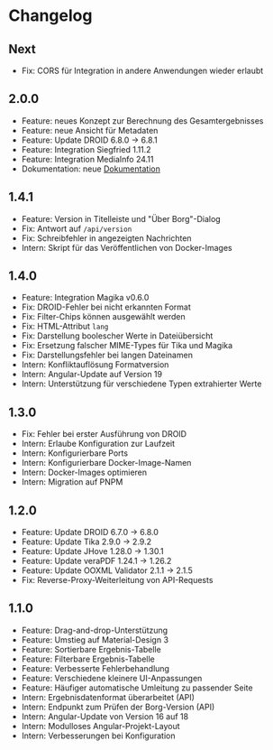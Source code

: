 # Changelog

## Next

- Fix: CORS für Integration in andere Anwendungen wieder erlaubt

## 2.0.0

- Feature: neues Konzept zur Berechnung des Gesamtergebnisses
- Feature: neue Ansicht für Metadaten
- Feature: Update DROID 6.8.0 -> 6.8.1
- Feature: Integration Siegfried 1.11.2
- Feature: Integration MediaInfo 24.11
- Dokumentation: neue [Dokumentation](https://landesarchiv-thueringen.github.io/borg)

## 1.4.1

- Feature: Version in Titelleiste und "Über Borg"-Dialog
- Fix: Antwort auf `/api/version`
- Fix: Schreibfehler in angezeigten Nachrichten
- Intern: Skript für das Veröffentlichen von Docker-Images

## 1.4.0

- Feature: Integration Magika v0.6.0
- Fix: DROID-Fehler bei nicht erkannten Format
- Fix: Filter-Chips können ausgewählt werden
- Fix: HTML-Attribut `lang`
- Fix: Darstellung boolescher Werte in Dateiübersicht
- Fix: Ersetzung falscher MIME-Types für Tika und Magika
- Fix: Darstellungsfehler bei langen Dateinamen
- Intern: Konfliktauflösung Formatversion
- Intern: Angular-Update auf Version 19
- Intern: Unterstützung für verschiedene Typen extrahierter Werte

## 1.3.0

- Fix: Fehler bei erster Ausführung von DROID
- Intern: Erlaube Konfiguration zur Laufzeit
- Intern: Konfigurierbare Ports
- Intern: Konfigurierbare Docker-Image-Namen
- Intern: Docker-Images optimieren
- Intern: Migration auf PNPM

## 1.2.0

- Feature: Update DROID 6.7.0 -> 6.8.0
- Feature: Update Tika 2.9.0 -> 2.9.2
- Feature: Update JHove 1.28.0 -> 1.30.1
- Feature: Update veraPDF 1.24.1 -> 1.26.2
- Feature: Update OOXML Validator 2.1.1 -> 2.1.5
- Fix: Reverse-Proxy-Weiterleitung von API-Requests

## 1.1.0

- Feature: Drag-and-drop-Unterstützung
- Feature: Umstieg auf Material-Design 3
- Feature: Sortierbare Ergebnis-Tabelle
- Feature: Filterbare Ergebnis-Tabelle
- Feature: Verbesserte Fehlerbehandlung
- Feature: Verschiedene kleinere UI-Anpassungen
- Feature: Häufiger automatische Umleitung zu passender Seite
- Intern: Ergebnisdatenformat überarbeitet (API)
- Intern: Endpunkt zum Prüfen der Borg-Version (API)
- Intern: Angular-Update von Version 16 auf 18
- Intern: Modulloses Angular-Projekt-Layout
- Intern: Verbesserungen bei Konfiguration
